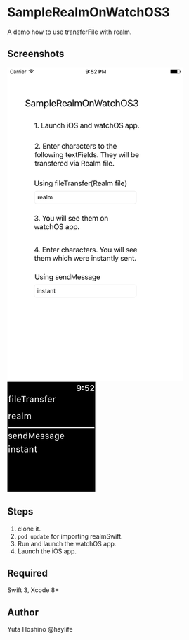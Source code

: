 # SampleRealmOnWatchOS3
A demo how to use transferFile with realm.

## Screenshots
<img src="README_resources/iOS.png" width="400">
<img src="README_resources/watchOS.png" width="200">

## Steps
1. clone it.
2. `pod update` for importing realmSwift.
3. Run and launch the watchOS app.
4. Launch the iOS app.

## Required
Swift 3, Xcode 8+

## Author
Yuta Hoshino @hsylife
